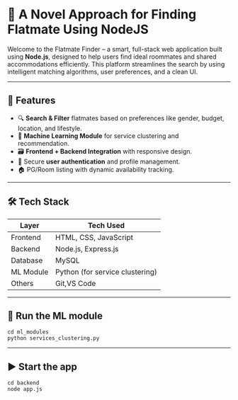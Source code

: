 # 🏡 A Novel Approach for Finding Flatmate Using NodeJS

Welcome to the Flatmate Finder – a smart, full-stack web application built using **Node.js**, designed to help users find ideal roommates and shared accommodations efficiently. This platform streamlines the search by using intelligent matching algorithms, user preferences, and a clean UI.

---

## 🚀 Features

- 🔍 **Search & Filter** flatmates based on preferences like gender, budget, location, and lifestyle.
- 🧠 **Machine Learning Module** for service clustering and recommendation.
- 🗃️ **Frontend + Backend Integration** with responsive design.
- 🔐 Secure **user authentication** and profile management.
- 🏠 PG/Room listing with dynamic availability tracking.

---

## 🛠️ Tech Stack

| Layer      | Tech Used                      |
|------------|--------------------------------|
| Frontend   | HTML, CSS, JavaScript          |
| Backend    | Node.js, Express.js            |
| Database   | MySQL                          |
| ML Module  | Python (for service clustering)|
| Others     | Git,VS Code                    |

---
## 🧠 Run the ML module 
    cd ml_modules
    python services_clustering.py

---
## ▶️ Start the app
    cd backend
    node app.js






